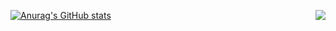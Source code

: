 
[![Anurag's GitHub stats](https://github-readme-stats.vercel.app/api?username=lurendie)](https://github.com/anuraghazra/github-readme-stats)
<img align="right" src="https://github-readme-stats.vercel.app/api?username=WangDanPeng&show_icons=true">

